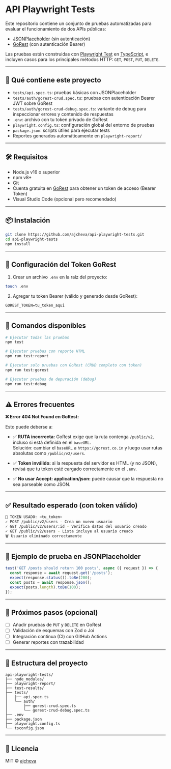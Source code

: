 # API Playwright Tests

Este repositorio contiene un conjunto de pruebas automatizadas para evaluar el funcionamiento de dos APIs públicas:  
- [JSONPlaceholder](https://jsonplaceholder.typicode.com/) (sin autenticación)
- [GoRest](https://gorest.co.in/public/v2/users) (con autenticación Bearer)

Las pruebas están construidas con [Playwright Test](https://playwright.dev/test) en [TypeScript](https://www.typescriptlang.org/), e incluyen casos para los principales métodos HTTP: `GET`, `POST`, `PUT`, `DELETE`.

---

## 🧠 Qué contiene este proyecto

- `tests/api.spec.ts`: pruebas básicas con JSONPlaceholder
- `tests/auth/gorest-crud.spec.ts`: pruebas con autenticación Bearer JWT sobre GoRest
- `tests/auth/gorest-crud-debug.spec.ts`: variante de debug para inspeccionar errores y contenido de respuestas
- `.env`: archivo con tu token privado de GoRest
- `playwright.config.ts`: configuración global del entorno de pruebas
- `package.json`: scripts útiles para ejecutar tests
- Reportes generados automáticamente en `playwright-report/`

---

## 🛠️ Requisitos

- Node.js v16 o superior
- npm v8+
- Git
- Cuenta gratuita en [GoRest](https://gorest.co.in/) para obtener un token de acceso (Bearer Token)
- Visual Studio Code (opcional pero recomendado)

---

## 📦 Instalación

```bash
git clone https://github.com/ajcheva/api-playwright-tests.git
cd api-playwright-tests
npm install
```

---

## 🔐 Configuración del Token GoRest

1. Crear un archivo `.env` en la raíz del proyecto:

```bash
touch .env
```

2. Agregar tu token Bearer (válido y generado desde GoRest):

```env
GOREST_TOKEN=tu_token_aqui
```

---

## 🚀 Comandos disponibles

```bash
# Ejecutar todas las pruebas
npm test

# Ejecutar pruebas con reporte HTML
npm run test:report

# Ejecutar solo pruebas con GoRest (CRUD completo con token)
npm run test:gorest

# Ejecutar pruebas de depuración (debug)
npm run test:debug
```

---

## ⚠️ Errores frecuentes

**❌ Error 404 Not Found en GoRest:**

Esto puede deberse a:

- ✅ **RUTA incorrecta:** GoRest exige que la ruta contenga `/public/v2`, incluso si está definida en el `baseURL`.  
  Solución: cambiar el `baseURL` a `https://gorest.co.in` y luego usar rutas absolutas como `/public/v2/users`.

- ✅ **Token inválido:** si la respuesta del servidor es HTML (y no JSON), revisá que tu token esté cargado correctamente en el `.env`.

- ✅ **No usar Accept: application/json:** puede causar que la respuesta no sea parseable como JSON.

---

## ✅ Resultado esperado (con token válido)

```bash
🔑 TOKEN USADO: <tu_token>
✓ POST /public/v2/users - Crea un nuevo usuario
✓ GET /public/v2/users/:id - Verifica datos del usuario creado
✓ GET /public/v2/users - Lista incluye al usuario creado
🗑️ Usuario eliminado correctamente
```

---

## 🧪 Ejemplo de prueba en JSONPlaceholder

```ts
test('GET /posts should return 100 posts', async ({ request }) => {
  const response = await request.get('/posts');
  expect(response.status()).toBe(200);
  const posts = await response.json();
  expect(posts.length).toBe(100);
});
```

---

## 🧭 Próximos pasos (opcional)

- [ ] Añadir pruebas de `PUT` y `DELETE` en GoRest
- [ ] Validación de esquemas con Zod o Joi
- [ ] Integración continua (CI) con GitHub Actions
- [ ] Generar reportes con trazabilidad

---

## 📁 Estructura del proyecto

```
api-playwright-tests/
├── node_modules/
├── playwright-report/
├── test-results/
├── tests/
│   ├── api.spec.ts
│   └── auth/
│       ├── gorest-crud.spec.ts
│       └── gorest-crud-debug.spec.ts
├── .env
├── package.json
├── playwright.config.ts
└── tsconfig.json
```

---

## 🧾 Licencia

MIT © [ajcheva](https://github.com/ajcheva)
